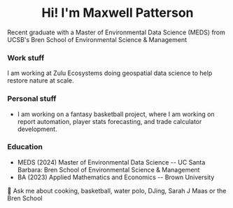 <h1 align="center"> Hi! I'm Maxwell Patterson </h1>


Recent graduate with a Master of Environmental Data Science (MEDS) from UCSB's Bren School of Environmental Science & Management


### Work stuff
I am working at Zulu Ecosystems doing geospatial data science to help restore nature at scale.

 
### Personal stuff
- I am working on a fantasy basketball project, where I am working on report automation, player stats forecasting, and trade calculator development.
  

### Education
- MEDS (2024) Master of Environmental Data Science -- UC Santa Barbara: Bren School of Environmental Science & Management
- BA (2023) Applied Mathematics and Economics -- Brown University


💬 Ask me about cooking, basketball, water polo, DJing, Sarah J Maas or the Bren School


